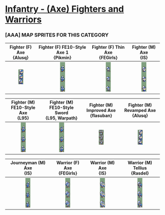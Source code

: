 # [Infantry - (Axe) Fighters and Warriors](../)

### [AAA] MAP SPRITES FOR THIS CATEGORY


|Fighter (F) Axe <br> {Alusq}|Fighter (F) FE10-Style Axe 1 <br> {Pikmin}|Fighter (F) Thin Axe <br> {FEGirls}|Fighter (M) Axe <br> {IS}|
| :---: | :---: | :---: | :---: |
|<img alt="Fighter (F) Axe {Alusq}-stand" src="Fighter (F) Axe {Alusq}-stand.png" />|<img alt="Fighter (F) FE10-Style Axe {Pikmin} 1-stand" src="Fighter (F) FE10-Style Axe {Pikmin} 1-stand.png" />|<img alt="Fighter (F) Thin Axe {FEGirls}-stand" src="Fighter (F) Thin Axe {FEGirls}-stand.png" />|<img alt="Fighter (M) Axe {IS}-stand" src="Fighter (M) Axe {IS}-stand.png" />|


|Fighter (M) FE10-Style Axe <br> {L95}|Fighter (M) FE10-Style Sword <br> {L95, Warpath}|Fighter (M) Improved Axe <br> {flasuban}|Fighter (M) Revamped Axe <br> {Alusq}|
| :---: | :---: | :---: | :---: |
|<img alt="Fighter (M) FE10-Style Axe {L95}-stand" src="Fighter (M) FE10-Style Axe {L95}-stand.png" />|<img alt="Fighter (M) FE10-Style Sword {L95, Warpath}-stand" src="Fighter (M) FE10-Style Sword {L95, Warpath}-stand.png" />|<img alt="Fighter (M) Improved Axe {flasuban}-stand" src="Fighter (M) Improved Axe {flasuban}-stand.png" />|<img alt="Fighter (M) Revamped Axe {Alusq}-stand" src="Fighter (M) Revamped Axe {Alusq}-stand.png" />|


|Journeyman (M) Axe <br> {IS}|Warrior (F) Axe <br> {FEGirls}|Warrior (M) Axe <br> {IS}|Warrior (M) Tellius <br> {Rasdel}|
| :---: | :---: | :---: | :---: |
|<img alt="Journeyman (M) Axe {IS}-stand" src="Journeyman (M) Axe {IS}-stand.png" />|<img alt="Warrior (F) Axe {FEGirls}-stand" src="Warrior (F) Axe {FEGirls}-stand.png" />|<img alt="Warrior (M) Axe {IS}-stand" src="Warrior (M) Axe {IS}-stand.png" />|<img alt="Warrior (M) Tellius {Rasdel}-stand" src="Warrior (M) Tellius {Rasdel}-stand.png" />|


